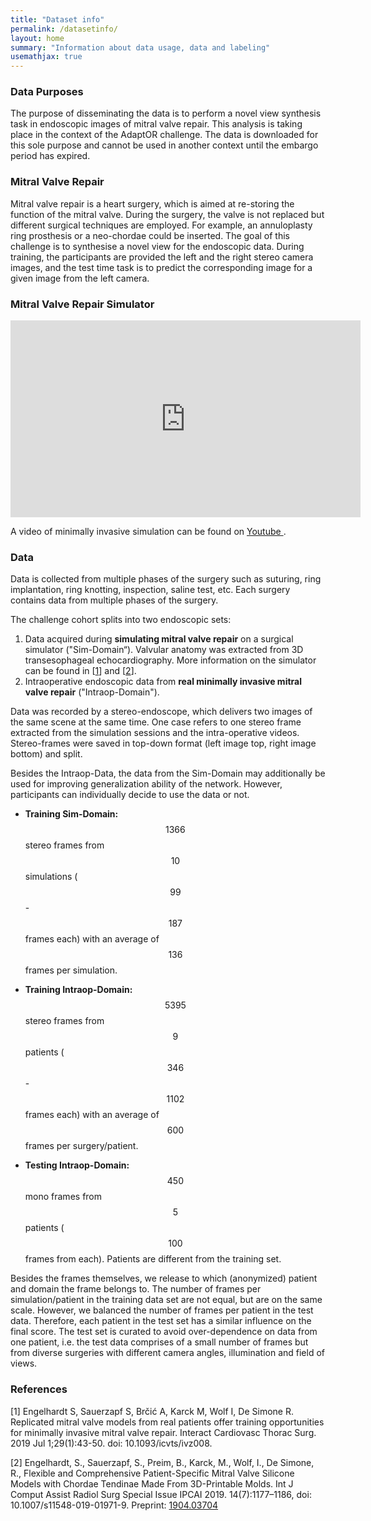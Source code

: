 ```yaml
---
title: "Dataset info"
permalink: /datasetinfo/
layout: home
summary: "Information about data usage, data and labeling"
usemathjax: true
---
```


### <a id="Data_Purposes" class="uncolored_link">Data Purposes</a>
The purpose of disseminating the data is to perform a novel view synthesis task in endoscopic images of mitral valve repair.
This analysis is taking place in the context of the AdaptOR challenge. The data is downloaded for this sole purpose and
cannot be used in another context until the embargo period has expired. 

### <a id="MVRepair" class="uncolored_link">Mitral Valve Repair</a>

Mitral valve repair is a heart surgery, which is aimed at re-storing the function of the mitral valve. During the surgery, the valve is not replaced but different surgical techniques are employed. For example, an annuloplasty ring prosthesis or a neo-chordae could be inserted. 
The goal of this challenge is to synthesise a novel view for the endoscopic data. During training, the participants are provided the left and the right stereo camera images, and the test time task is to predict the corresponding image for a given image from the left camera.

### <a id="Simulator" class="uncolored_link">Mitral Valve Repair Simulator</a>

<!--
<a href="https://www.youtube.com/watch?v=U8cc5ilBM04"><img src="../assets/images/youtube.png"></a><br>
-->

<iframe width="560" height="315" src="https://www.youtube.com/embed/U8cc5ilBM04" title="YouTube video player" frameborder="0" allow="accelerometer; autoplay; clipboard-write; encrypted-media; gyroscope; picture-in-picture" allowfullscreen></iframe>

A video of minimally invasive simulation can be found on <a href="https://www.youtube.com/watch?v=U8cc5ilBM04"> Youtube </a>.

### <a id="Data" class="uncolored_link">Data</a>

Data is collected from multiple phases of the surgery such as suturing, ring implantation, ring
knotting, inspection, saline test, etc. Each surgery contains data from multiple phases of the surgery. 

The challenge cohort splits into two endoscopic sets:
1. Data acquired during **simulating mitral valve repair** on a surgical simulator ("Sim-Domain“). Valvular anatomy was extracted from 3D transesophageal echocardiography. More information on the simulator can be found in [[1](#1)] and [[2](#2)].
2. Intraoperative endoscopic data from **real minimally invasive mitral valve repair** ("Intraop-Domain").

Data was recorded by a stereo-endoscope, which delivers two images of the same scene at the same time. 
One case refers to one stereo frame extracted from the simulation sessions and the intra-operative videos. Stereo-frames were saved in top-down format (left image top, right image bottom) and split. 

Besides the Intraop-Data, the data from the Sim-Domain may additionally be used for improving generalization ability of the network. However, participants can individually decide to use the data or not.

* **Training Sim-Domain:** $$1366$$ stereo frames from $$10$$ simulations ($$99$$-$$187$$ frames each) with an average of $$136$$ frames per simulation.

* **Training Intraop-Domain:** $$5395$$ stereo frames from $$9$$ patients ($$346$$-$$1102$$ frames each) with an average of $$600$$ frames per surgery/patient.

* **Testing Intraop-Domain:** $$450$$ mono frames from $$5$$ patients ($$100$$ frames from each). Patients are different from the training set.

Besides the frames themselves, we release to which (anonymized) patient and domain the frame belongs to. 
The number of frames per simulation/patient in the training data set are not equal, but are on the same scale. However, we balanced the number of frames per patient in the test data. Therefore, each patient in the test set has a similar influence on the final score. The test set is curated to avoid over-dependence on data from one patient, i.e. the test data comprises of a small number of frames but from diverse surgeries with different camera angles, illumination and field of views.

### <a id="References" class="uncolored_link">References</a>

[<a id="1">1</a>] Engelhardt S, Sauerzapf S, Brčić A, Karck M, Wolf I, De Simone R. Replicated mitral valve models from real patients offer training opportunities for minimally invasive mitral valve repair. Interact Cardiovasc Thorac Surg. 2019 Jul 1;29(1):43-50. doi: 10.1093/icvts/ivz008.

[<a id="1">2</a>] Engelhardt, S., Sauerzapf, S., Preim, B., Karck, M., Wolf, I., De Simone, R., Flexible and Comprehensive Patient-Specific Mitral Valve Silicone Models with Chordae Tendinae Made From 3D-Printable Molds. Int J Comput Assist Radiol Surg Special Issue IPCAI 2019. 14(7):1177–1186, doi: 10.1007/s11548-019-01971-9. Preprint: <a href="https://arxiv.org/abs/1904.03704">1904.03704</a>


